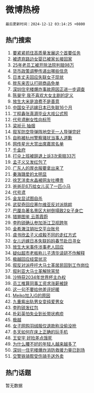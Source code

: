 # 微博热榜

`最后更新时间：2024-12-12 03:14:25 +0800`

## 热门搜索

1. [要紧紧抓住高质量发展这个首要任务](https://m.weibo.cn/search?containerid=100103type%3D1%26t%3D10%26q%3D%23%E8%A6%81%E7%B4%A7%E7%B4%A7%E6%8A%93%E4%BD%8F%E9%AB%98%E8%B4%A8%E9%87%8F%E5%8F%91%E5%B1%95%E8%BF%99%E4%B8%AA%E9%A6%96%E8%A6%81%E4%BB%BB%E5%8A%A1%23&stream_entry_id=51&isnewpage=1&extparam=seat%3D1%26q%3D%2523%25E8%25A6%2581%25E7%25B4%25A7%25E7%25B4%25A7%25E6%258A%2593%25E4%25BD%258F%25E9%25AB%2598%25E8%25B4%25A8%25E9%2587%258F%25E5%258F%2591%25E5%25B1%2595%25E8%25BF%2599%25E4%25B8%25AA%25E9%25A6%2596%25E8%25A6%2581%25E4%25BB%25BB%25E5%258A%25A1%2523%26stream_entry_id%3D51%26pos%3D0%26filter_type%3Drealtimehot%26cate%3D10103%26c_type%3D51%26dgr%3D0%26display_time%3D1733944464%26pre_seqid%3D17339444641240463379)
1. [被遗弃路边女婴已被家长接回家](https://m.weibo.cn/search?containerid=100103type%3D1%26t%3D10%26q%3D%23%E8%A2%AB%E9%81%97%E5%BC%83%E8%B7%AF%E8%BE%B9%E5%A5%B3%E5%A9%B4%E5%B7%B2%E8%A2%AB%E5%AE%B6%E9%95%BF%E6%8E%A5%E5%9B%9E%E5%AE%B6%23&stream_entry_id=31&isnewpage=1&extparam=seat%3D1%26q%3D%2523%25E8%25A2%25AB%25E9%2581%2597%25E5%25BC%2583%25E8%25B7%25AF%25E8%25BE%25B9%25E5%25A5%25B3%25E5%25A9%25B4%25E5%25B7%25B2%25E8%25A2%25AB%25E5%25AE%25B6%25E9%2595%25BF%25E6%258E%25A5%25E5%259B%259E%25E5%25AE%25B6%2523%26stream_entry_id%3D31%26dgr%3D0%26realpos%3D1%26flag%3D2%26c_type%3D31%26filter_type%3Drealtimehot%26lcate%3D5001%26cate%3D5001%26band_rank%3D1%26pos%3D0%26display_time%3D1733944464%26pre_seqid%3D17339444641240463379)
1. [25年老员工被开除法院判赔98万](https://m.weibo.cn/search?containerid=100103type%3D1%26t%3D10%26q%3D%2325%E5%B9%B4%E8%80%81%E5%91%98%E5%B7%A5%E8%A2%AB%E5%BC%80%E9%99%A4%E6%B3%95%E9%99%A2%E5%88%A4%E8%B5%9498%E4%B8%87%23&stream_entry_id=31&isnewpage=1&extparam=seat%3D1%26q%3D%252325%25E5%25B9%25B4%25E8%2580%2581%25E5%2591%2598%25E5%25B7%25A5%25E8%25A2%25AB%25E5%25BC%2580%25E9%2599%25A4%25E6%25B3%2595%25E9%2599%25A2%25E5%2588%25A4%25E8%25B5%259498%25E4%25B8%2587%2523%26stream_entry_id%3D31%26dgr%3D0%26realpos%3D2%26flag%3D2%26c_type%3D31%26filter_type%3Drealtimehot%26lcate%3D5001%26cate%3D5001%26band_rank%3D2%26pos%3D1%26display_time%3D1733944464%26pre_seqid%3D17339444641240463379)
1. [货币政策调整传递出哪些信息](https://m.weibo.cn/search?containerid=100103type%3D1%26t%3D10%26q%3D%23%E8%B4%A7%E5%B8%81%E6%94%BF%E7%AD%96%E8%B0%83%E6%95%B4%E4%BC%A0%E9%80%92%E5%87%BA%E5%93%AA%E4%BA%9B%E4%BF%A1%E6%81%AF%23&stream_entry_id=31&isnewpage=1&extparam=seat%3D1%26q%3D%2523%25E8%25B4%25A7%25E5%25B8%2581%25E6%2594%25BF%25E7%25AD%2596%25E8%25B0%2583%25E6%2595%25B4%25E4%25BC%25A0%25E9%2580%2592%25E5%2587%25BA%25E5%2593%25AA%25E4%25BA%259B%25E4%25BF%25A1%25E6%2581%25AF%2523%26stream_entry_id%3D31%26dgr%3D0%26realpos%3D3%26flag%3D0%26c_type%3D31%26filter_type%3Drealtimehot%26lcate%3D5001%26cate%3D5001%26band_rank%3D3%26pos%3D2%26display_time%3D1733944464%26pre_seqid%3D17339444641240463379)
1. [日本丈夫回应失联女子现状](https://m.weibo.cn/search?containerid=100103type%3D1%26t%3D10%26q%3D%23%E6%97%A5%E6%9C%AC%E4%B8%88%E5%A4%AB%E5%9B%9E%E5%BA%94%E5%A4%B1%E8%81%94%E5%A5%B3%E5%AD%90%E7%8E%B0%E7%8A%B6%23&stream_entry_id=31&isnewpage=1&extparam=seat%3D1%26q%3D%2523%25E6%2597%25A5%25E6%259C%25AC%25E4%25B8%2588%25E5%25A4%25AB%25E5%259B%259E%25E5%25BA%2594%25E5%25A4%25B1%25E8%2581%2594%25E5%25A5%25B3%25E5%25AD%2590%25E7%258E%25B0%25E7%258A%25B6%2523%26stream_entry_id%3D31%26dgr%3D0%26realpos%3D4%26flag%3D0%26c_type%3D31%26filter_type%3Drealtimehot%26lcate%3D5001%26cate%3D5001%26band_rank%3D4%26pos%3D3%26display_time%3D1733944464%26pre_seqid%3D17339444641240463379)
1. [胖东来否认打碎商品免单](https://m.weibo.cn/search?containerid=100103type%3D1%26t%3D10%26q%3D%23%E8%83%96%E4%B8%9C%E6%9D%A5%E5%90%A6%E8%AE%A4%E6%89%93%E7%A2%8E%E5%95%86%E5%93%81%E5%85%8D%E5%8D%95%23&stream_entry_id=31&isnewpage=1&extparam=seat%3D1%26q%3D%2523%25E8%2583%2596%25E4%25B8%259C%25E6%259D%25A5%25E5%2590%25A6%25E8%25AE%25A4%25E6%2589%2593%25E7%25A2%258E%25E5%2595%2586%25E5%2593%2581%25E5%2585%258D%25E5%258D%2595%2523%26stream_entry_id%3D31%26dgr%3D0%26realpos%3D5%26flag%3D0%26c_type%3D31%26filter_type%3Drealtimehot%26lcate%3D5001%26cate%3D5001%26band_rank%3D5%26pos%3D4%26display_time%3D1733944464%26pre_seqid%3D17339444641240463379)
1. [深圳住宅楼爆炸事故原因正进一步调查](https://m.weibo.cn/search?containerid=100103type%3D1%26t%3D10%26q%3D%23%E6%B7%B1%E5%9C%B3%E4%BD%8F%E5%AE%85%E6%A5%BC%E7%88%86%E7%82%B8%E4%BA%8B%E6%95%85%E5%8E%9F%E5%9B%A0%E6%AD%A3%E8%BF%9B%E4%B8%80%E6%AD%A5%E8%B0%83%E6%9F%A5%23&stream_entry_id=31&isnewpage=1&extparam=seat%3D1%26q%3D%2523%25E6%25B7%25B1%25E5%259C%25B3%25E4%25BD%258F%25E5%25AE%2585%25E6%25A5%25BC%25E7%2588%2586%25E7%2582%25B8%25E4%25BA%258B%25E6%2595%2585%25E5%258E%259F%25E5%259B%25A0%25E6%25AD%25A3%25E8%25BF%259B%25E4%25B8%2580%25E6%25AD%25A5%25E8%25B0%2583%25E6%259F%25A5%2523%26stream_entry_id%3D31%26dgr%3D0%26realpos%3D6%26flag%3D0%26c_type%3D31%26filter_type%3Drealtimehot%26lcate%3D5001%26cate%3D5001%26band_rank%3D6%26pos%3D5%26display_time%3D1733944464%26pre_seqid%3D17339444641240463379)
1. [陈昊宇 我不喜欢大女主剧的定义](https://m.weibo.cn/search?containerid=100103type%3D1%26t%3D10%26q%3D%E9%99%88%E6%98%8A%E5%AE%87+%E6%88%91%E4%B8%8D%E5%96%9C%E6%AC%A2%E5%A4%A7%E5%A5%B3%E4%B8%BB%E5%89%A7%E7%9A%84%E5%AE%9A%E4%B9%89&stream_entry_id=31&isnewpage=1&extparam=seat%3D1%26q%3D%25E9%2599%2588%25E6%2598%258A%25E5%25AE%2587%2520%25E6%2588%2591%25E4%25B8%258D%25E5%2596%259C%25E6%25AC%25A2%25E5%25A4%25A7%25E5%25A5%25B3%25E4%25B8%25BB%25E5%2589%25A7%25E7%259A%2584%25E5%25AE%259A%25E4%25B9%2589%26stream_entry_id%3D31%26dgr%3D0%26realpos%3D7%26flag%3D2%26c_type%3D31%26filter_type%3Drealtimehot%26lcate%3D5001%26cate%3D5001%26band_rank%3D7%26pos%3D6%26display_time%3D1733944464%26pre_seqid%3D17339444641240463379)
1. [放生大米是浪费不是善意](https://m.weibo.cn/search?containerid=100103type%3D1%26t%3D10%26q%3D%23%E6%94%BE%E7%94%9F%E5%A4%A7%E7%B1%B3%E6%98%AF%E6%B5%AA%E8%B4%B9%E4%B8%8D%E6%98%AF%E5%96%84%E6%84%8F%23&stream_entry_id=31&isnewpage=1&extparam=seat%3D1%26q%3D%2523%25E6%2594%25BE%25E7%2594%259F%25E5%25A4%25A7%25E7%25B1%25B3%25E6%2598%25AF%25E6%25B5%25AA%25E8%25B4%25B9%25E4%25B8%258D%25E6%2598%25AF%25E5%2596%2584%25E6%2584%258F%2523%26stream_entry_id%3D31%26dgr%3D0%26realpos%3D8%26flag%3D0%26c_type%3D31%26filter_type%3Drealtimehot%26lcate%3D5001%26cate%3D5001%26band_rank%3D8%26pos%3D7%26display_time%3D1733944464%26pre_seqid%3D17339444641240463379)
1. [中国女子远嫁日本已失联16个月](https://m.weibo.cn/search?containerid=100103type%3D1%26t%3D10%26q%3D%23%E4%B8%AD%E5%9B%BD%E5%A5%B3%E5%AD%90%E8%BF%9C%E5%AB%81%E6%97%A5%E6%9C%AC%E5%B7%B2%E5%A4%B1%E8%81%9416%E4%B8%AA%E6%9C%88%23&stream_entry_id=31&isnewpage=1&extparam=seat%3D1%26q%3D%2523%25E4%25B8%25AD%25E5%259B%25BD%25E5%25A5%25B3%25E5%25AD%2590%25E8%25BF%259C%25E5%25AB%2581%25E6%2597%25A5%25E6%259C%25AC%25E5%25B7%25B2%25E5%25A4%25B1%25E8%2581%259416%25E4%25B8%25AA%25E6%259C%2588%2523%26stream_entry_id%3D31%26dgr%3D0%26realpos%3D9%26flag%3D0%26c_type%3D31%26filter_type%3Drealtimehot%26lcate%3D5001%26cate%3D5001%26band_rank%3D9%26pos%3D8%26display_time%3D1733944464%26pre_seqid%3D17339444641240463379)
1. [丁程鑫张真源毕业大戏公式照](https://m.weibo.cn/search?containerid=100103type%3D1%26t%3D10%26q%3D%E4%B8%81%E7%A8%8B%E9%91%AB%E5%BC%A0%E7%9C%9F%E6%BA%90%E6%AF%95%E4%B8%9A%E5%A4%A7%E6%88%8F%E5%85%AC%E5%BC%8F%E7%85%A7&stream_entry_id=31&isnewpage=1&extparam=seat%3D1%26q%3D%25E4%25B8%2581%25E7%25A8%258B%25E9%2591%25AB%25E5%25BC%25A0%25E7%259C%259F%25E6%25BA%2590%25E6%25AF%2595%25E4%25B8%259A%25E5%25A4%25A7%25E6%2588%258F%25E5%2585%25AC%25E5%25BC%258F%25E7%2585%25A7%26stream_entry_id%3D31%26dgr%3D0%26realpos%3D10%26flag%3D0%26c_type%3D31%26filter_type%3Drealtimehot%26lcate%3D5001%26cate%3D5001%26band_rank%3D10%26pos%3D9%26display_time%3D1733944464%26pre_seqid%3D17339444641240463379)
1. [代号鸢删女性向标签](https://m.weibo.cn/search?containerid=100103type%3D1%26t%3D10%26q%3D%E4%BB%A3%E5%8F%B7%E9%B8%A2%E5%88%A0%E5%A5%B3%E6%80%A7%E5%90%91%E6%A0%87%E7%AD%BE&stream_entry_id=31&isnewpage=1&extparam=seat%3D1%26q%3D%25E4%25BB%25A3%25E5%258F%25B7%25E9%25B8%25A2%25E5%2588%25A0%25E5%25A5%25B3%25E6%2580%25A7%25E5%2590%2591%25E6%25A0%2587%25E7%25AD%25BE%26stream_entry_id%3D31%26dgr%3D0%26realpos%3D11%26flag%3D2%26c_type%3D31%26filter_type%3Drealtimehot%26lcate%3D5001%26cate%3D5001%26band_rank%3D11%26pos%3D10%26display_time%3D1733944464%26pre_seqid%3D17339444641240463379)
1. [梁祯元 抽烟](https://m.weibo.cn/search?containerid=100103type%3D1%26t%3D10%26q%3D%E6%A2%81%E7%A5%AF%E5%85%83+%E6%8A%BD%E7%83%9F&stream_entry_id=31&isnewpage=1&extparam=seat%3D1%26q%3D%25E6%25A2%2581%25E7%25A5%25AF%25E5%2585%2583%2520%25E6%258A%25BD%25E7%2583%259F%26stream_entry_id%3D31%26dgr%3D0%26realpos%3D12%26flag%3D2%26c_type%3D31%26filter_type%3Drealtimehot%26lcate%3D5001%26cate%3D5001%26band_rank%3D12%26pos%3D11%26display_time%3D1733944464%26pre_seqid%3D17339444641240463379)
1. [叙军防空导弹阵地空无一人导弹完好](https://m.weibo.cn/search?containerid=100103type%3D1%26t%3D10%26q%3D%23%E5%8F%99%E5%86%9B%E9%98%B2%E7%A9%BA%E5%AF%BC%E5%BC%B9%E9%98%B5%E5%9C%B0%E7%A9%BA%E6%97%A0%E4%B8%80%E4%BA%BA%E5%AF%BC%E5%BC%B9%E5%AE%8C%E5%A5%BD%23&stream_entry_id=31&isnewpage=1&extparam=seat%3D1%26q%3D%2523%25E5%258F%2599%25E5%2586%259B%25E9%2598%25B2%25E7%25A9%25BA%25E5%25AF%25BC%25E5%25BC%25B9%25E9%2598%25B5%25E5%259C%25B0%25E7%25A9%25BA%25E6%2597%25A0%25E4%25B8%2580%25E4%25BA%25BA%25E5%25AF%25BC%25E5%25BC%25B9%25E5%25AE%258C%25E5%25A5%25BD%2523%26stream_entry_id%3D31%26dgr%3D0%26realpos%3D13%26flag%3D0%26c_type%3D31%26filter_type%3Drealtimehot%26lcate%3D5001%26cate%3D5001%26band_rank%3D13%26pos%3D12%26display_time%3D1733944464%26pre_seqid%3D17339444641240463379)
1. [自称被杭州警察骚扰当事人道歉](https://m.weibo.cn/search?containerid=100103type%3D1%26t%3D10%26q%3D%23%E8%87%AA%E7%A7%B0%E8%A2%AB%E6%9D%AD%E5%B7%9E%E8%AD%A6%E5%AF%9F%E9%AA%9A%E6%89%B0%E5%BD%93%E4%BA%8B%E4%BA%BA%E9%81%93%E6%AD%89%23&stream_entry_id=31&isnewpage=1&extparam=seat%3D1%26q%3D%2523%25E8%2587%25AA%25E7%25A7%25B0%25E8%25A2%25AB%25E6%259D%25AD%25E5%25B7%259E%25E8%25AD%25A6%25E5%25AF%259F%25E9%25AA%259A%25E6%2589%25B0%25E5%25BD%2593%25E4%25BA%258B%25E4%25BA%25BA%25E9%2581%2593%25E6%25AD%2589%2523%26stream_entry_id%3D31%26dgr%3D0%26realpos%3D14%26flag%3D0%26c_type%3D31%26filter_type%3Drealtimehot%26lcate%3D5001%26cate%3D5001%26band_rank%3D14%26pos%3D13%26display_time%3D1733944464%26pre_seqid%3D17339444641240463379)
1. [网传星光大赏出席嘉宾名单](https://m.weibo.cn/search?containerid=100103type%3D1%26t%3D10%26q%3D%23%E7%BD%91%E4%BC%A0%E6%98%9F%E5%85%89%E5%A4%A7%E8%B5%8F%E5%87%BA%E5%B8%AD%E5%98%89%E5%AE%BE%E5%90%8D%E5%8D%95%23&stream_entry_id=31&isnewpage=1&extparam=seat%3D1%26q%3D%2523%25E7%25BD%2591%25E4%25BC%25A0%25E6%2598%259F%25E5%2585%2589%25E5%25A4%25A7%25E8%25B5%258F%25E5%2587%25BA%25E5%25B8%25AD%25E5%2598%2589%25E5%25AE%25BE%25E5%2590%258D%25E5%258D%2595%2523%26stream_entry_id%3D31%26dgr%3D0%26realpos%3D15%26flag%3D1%26c_type%3D31%26filter_type%3Drealtimehot%26lcate%3D5001%26cate%3D5001%26band_rank%3D15%26pos%3D14%26display_time%3D1733944464%26pre_seqid%3D17339444641240463379)
1. [千金府](https://m.weibo.cn/search?containerid=100103type%3D1%26t%3D10%26q%3D%E5%8D%83%E9%87%91%E5%BA%9C&stream_entry_id=31&isnewpage=1&extparam=seat%3D1%26q%3D%25E5%258D%2583%25E9%2587%2591%25E5%25BA%259C%26stream_entry_id%3D31%26dgr%3D0%26realpos%3D16%26flag%3D0%26c_type%3D31%26filter_type%3Drealtimehot%26lcate%3D5001%26cate%3D5001%26band_rank%3D16%26pos%3D15%26display_time%3D1733944464%26pre_seqid%3D17339444641240463379)
1. [打伞上班被辞退上诉3次索赔33万](https://m.weibo.cn/search?containerid=100103type%3D1%26t%3D10%26q%3D%23%E6%89%93%E4%BC%9E%E4%B8%8A%E7%8F%AD%E8%A2%AB%E8%BE%9E%E9%80%80%E4%B8%8A%E8%AF%893%E6%AC%A1%E7%B4%A2%E8%B5%9433%E4%B8%87%23&stream_entry_id=31&isnewpage=1&extparam=seat%3D1%26q%3D%2523%25E6%2589%2593%25E4%25BC%259E%25E4%25B8%258A%25E7%258F%25AD%25E8%25A2%25AB%25E8%25BE%259E%25E9%2580%2580%25E4%25B8%258A%25E8%25AF%25893%25E6%25AC%25A1%25E7%25B4%25A2%25E8%25B5%259433%25E4%25B8%2587%2523%26stream_entry_id%3D31%26dgr%3D0%26realpos%3D17%26flag%3D0%26c_type%3D31%26filter_type%3Drealtimehot%26lcate%3D5001%26cate%3D5001%26band_rank%3D17%26pos%3D16%26display_time%3D1733944464%26pre_seqid%3D17339444641240463379)
1. [孟子义又发红包了](https://m.weibo.cn/search?containerid=100103type%3D1%26t%3D10%26q%3D%23%E5%AD%9F%E5%AD%90%E4%B9%89%E5%8F%88%E5%8F%91%E7%BA%A2%E5%8C%85%E4%BA%86%23&stream_entry_id=31&isnewpage=1&extparam=seat%3D1%26q%3D%2523%25E5%25AD%259F%25E5%25AD%2590%25E4%25B9%2589%25E5%258F%2588%25E5%258F%2591%25E7%25BA%25A2%25E5%258C%2585%25E4%25BA%2586%2523%26stream_entry_id%3D31%26dgr%3D0%26realpos%3D18%26flag%3D0%26c_type%3D31%26filter_type%3Drealtimehot%26lcate%3D5001%26cate%3D5001%26band_rank%3D18%26pos%3D17%26display_time%3D1733944464%26pre_seqid%3D17339444641240463379)
1. [广东人的厚衣服要拿出来了](https://m.weibo.cn/search?containerid=100103type%3D1%26t%3D10%26q%3D%23%E5%B9%BF%E4%B8%9C%E4%BA%BA%E7%9A%84%E5%8E%9A%E8%A1%A3%E6%9C%8D%E8%A6%81%E6%8B%BF%E5%87%BA%E6%9D%A5%E4%BA%86%23&stream_entry_id=31&isnewpage=1&extparam=seat%3D1%26q%3D%2523%25E5%25B9%25BF%25E4%25B8%259C%25E4%25BA%25BA%25E7%259A%2584%25E5%258E%259A%25E8%25A1%25A3%25E6%259C%258D%25E8%25A6%2581%25E6%258B%25BF%25E5%2587%25BA%25E6%259D%25A5%25E4%25BA%2586%2523%26stream_entry_id%3D31%26dgr%3D0%26realpos%3D19%26flag%3D0%26c_type%3D31%26filter_type%3Drealtimehot%26lcate%3D5001%26cate%3D5001%26band_rank%3D19%26pos%3D18%26display_time%3D1733944464%26pre_seqid%3D17339444641240463379)
1. [秦海璐爱的太明显](https://m.weibo.cn/search?containerid=100103type%3D1%26t%3D10%26q%3D%E7%A7%A6%E6%B5%B7%E7%92%90%E7%88%B1%E7%9A%84%E5%A4%AA%E6%98%8E%E6%98%BE&stream_entry_id=31&isnewpage=1&extparam=seat%3D1%26q%3D%25E7%25A7%25A6%25E6%25B5%25B7%25E7%2592%2590%25E7%2588%25B1%25E7%259A%2584%25E5%25A4%25AA%25E6%2598%258E%25E6%2598%25BE%26stream_entry_id%3D31%26dgr%3D0%26realpos%3D20%26flag%3D0%26c_type%3D31%26filter_type%3Drealtimehot%26lcate%3D5001%26cate%3D5001%26band_rank%3D20%26pos%3D19%26display_time%3D1733944464%26pre_seqid%3D17339444641240463379)
1. [徐艺洋卖水晶被网友吐槽贵](https://m.weibo.cn/search?containerid=100103type%3D1%26t%3D10%26q%3D%23%E5%BE%90%E8%89%BA%E6%B4%8B%E5%8D%96%E6%B0%B4%E6%99%B6%E8%A2%AB%E7%BD%91%E5%8F%8B%E5%90%90%E6%A7%BD%E8%B4%B5%23&stream_entry_id=31&isnewpage=1&extparam=seat%3D1%26q%3D%2523%25E5%25BE%2590%25E8%2589%25BA%25E6%25B4%258B%25E5%258D%2596%25E6%25B0%25B4%25E6%2599%25B6%25E8%25A2%25AB%25E7%25BD%2591%25E5%258F%258B%25E5%2590%2590%25E6%25A7%25BD%25E8%25B4%25B5%2523%26stream_entry_id%3D31%26dgr%3D0%26realpos%3D21%26flag%3D2%26c_type%3D31%26filter_type%3Drealtimehot%26lcate%3D5001%26cate%3D5001%26band_rank%3D21%26pos%3D20%26display_time%3D1733944464%26pre_seqid%3D17339444641240463379)
1. [爸爸花6万给女儿买了一匹小马](https://m.weibo.cn/search?containerid=100103type%3D1%26t%3D10%26q%3D%23%E7%88%B8%E7%88%B8%E8%8A%B16%E4%B8%87%E7%BB%99%E5%A5%B3%E5%84%BF%E4%B9%B0%E4%BA%86%E4%B8%80%E5%8C%B9%E5%B0%8F%E9%A9%AC%23&stream_entry_id=31&isnewpage=1&extparam=seat%3D1%26q%3D%2523%25E7%2588%25B8%25E7%2588%25B8%25E8%258A%25B16%25E4%25B8%2587%25E7%25BB%2599%25E5%25A5%25B3%25E5%2584%25BF%25E4%25B9%25B0%25E4%25BA%2586%25E4%25B8%2580%25E5%258C%25B9%25E5%25B0%258F%25E9%25A9%25AC%2523%26stream_entry_id%3D31%26dgr%3D0%26realpos%3D22%26flag%3D0%26c_type%3D31%26filter_type%3Drealtimehot%26lcate%3D5001%26cate%3D5001%26band_rank%3D22%26pos%3D21%26display_time%3D1733944464%26pre_seqid%3D17339444641240463379)
1. [代号鸢](https://m.weibo.cn/search?containerid=100103type%3D1%26t%3D10%26q%3D%E4%BB%A3%E5%8F%B7%E9%B8%A2&stream_entry_id=31&isnewpage=1&extparam=seat%3D1%26q%3D%25E4%25BB%25A3%25E5%258F%25B7%25E9%25B8%25A2%26stream_entry_id%3D31%26dgr%3D0%26realpos%3D23%26flag%3D0%26c_type%3D31%26filter_type%3Drealtimehot%26lcate%3D5001%26cate%3D5001%26band_rank%3D23%26pos%3D22%26display_time%3D1733944464%26pre_seqid%3D17339444641240463379)
1. [金龙显试图自杀](https://m.weibo.cn/search?containerid=100103type%3D1%26t%3D10%26q%3D%23%E9%87%91%E9%BE%99%E6%98%BE%E8%AF%95%E5%9B%BE%E8%87%AA%E6%9D%80%23&stream_entry_id=31&isnewpage=1&extparam=seat%3D1%26q%3D%2523%25E9%2587%2591%25E9%25BE%2599%25E6%2598%25BE%25E8%25AF%2595%25E5%259B%25BE%25E8%2587%25AA%25E6%259D%2580%2523%26stream_entry_id%3D31%26dgr%3D0%26realpos%3D24%26flag%3D1%26c_type%3D31%26filter_type%3Drealtimehot%26lcate%3D5001%26cate%3D5001%26band_rank%3D24%26pos%3D23%26display_time%3D1733944464%26pre_seqid%3D17339444641240463379)
1. [武契奇回应塞尔维亚反对派挑衅](https://m.weibo.cn/search?containerid=100103type%3D1%26t%3D10%26q%3D%23%E6%AD%A6%E5%A5%91%E5%A5%87%E5%9B%9E%E5%BA%94%E5%A1%9E%E5%B0%94%E7%BB%B4%E4%BA%9A%E5%8F%8D%E5%AF%B9%E6%B4%BE%E6%8C%91%E8%A1%85%23&stream_entry_id=31&isnewpage=1&extparam=seat%3D1%26q%3D%2523%25E6%25AD%25A6%25E5%25A5%2591%25E5%25A5%2587%25E5%259B%259E%25E5%25BA%2594%25E5%25A1%259E%25E5%25B0%2594%25E7%25BB%25B4%25E4%25BA%259A%25E5%258F%258D%25E5%25AF%25B9%25E6%25B4%25BE%25E6%258C%2591%25E8%25A1%2585%2523%26stream_entry_id%3D31%26dgr%3D0%26realpos%3D25%26flag%3D1%26c_type%3D31%26filter_type%3Drealtimehot%26lcate%3D5001%26cate%3D5001%26band_rank%3D25%26pos%3D24%26display_time%3D1733944464%26pre_seqid%3D17339444641240463379)
1. [巴厘岛著名景区大树倒塌致2女子身亡](https://m.weibo.cn/search?containerid=100103type%3D1%26t%3D10%26q%3D%23%E5%B7%B4%E5%8E%98%E5%B2%9B%E8%91%97%E5%90%8D%E6%99%AF%E5%8C%BA%E5%A4%A7%E6%A0%91%E5%80%92%E5%A1%8C%E8%87%B42%E5%A5%B3%E5%AD%90%E8%BA%AB%E4%BA%A1%23&stream_entry_id=31&isnewpage=1&extparam=seat%3D1%26q%3D%2523%25E5%25B7%25B4%25E5%258E%2598%25E5%25B2%259B%25E8%2591%2597%25E5%2590%258D%25E6%2599%25AF%25E5%258C%25BA%25E5%25A4%25A7%25E6%25A0%2591%25E5%2580%2592%25E5%25A1%258C%25E8%2587%25B42%25E5%25A5%25B3%25E5%25AD%2590%25E8%25BA%25AB%25E4%25BA%25A1%2523%26stream_entry_id%3D31%26dgr%3D0%26realpos%3D26%26flag%3D0%26c_type%3D31%26filter_type%3Drealtimehot%26lcate%3D5001%26cate%3D5001%26band_rank%3D26%26pos%3D25%26display_time%3D1733944464%26pre_seqid%3D17339444641240463379)
1. [猎罪图鉴 云蒸霞蔚](https://m.weibo.cn/search?containerid=100103type%3D1%26t%3D10%26q%3D%E7%8C%8E%E7%BD%AA%E5%9B%BE%E9%89%B4+%E4%BA%91%E8%92%B8%E9%9C%9E%E8%94%9A&stream_entry_id=31&isnewpage=1&extparam=seat%3D1%26q%3D%25E7%258C%258E%25E7%25BD%25AA%25E5%259B%25BE%25E9%2589%25B4%2520%25E4%25BA%2591%25E8%2592%25B8%25E9%259C%259E%25E8%2594%259A%26stream_entry_id%3D31%26dgr%3D0%26realpos%3D27%26flag%3D0%26c_type%3D31%26filter_type%3Drealtimehot%26lcate%3D5001%26cate%3D5001%26band_rank%3D27%26pos%3D26%26display_time%3D1733944464%26pre_seqid%3D17339444641240463379)
1. [李昀锐确认参加浙江卫视跨年](https://m.weibo.cn/search?containerid=100103type%3D1%26t%3D10%26q%3D%23%E6%9D%8E%E6%98%80%E9%94%90%E7%A1%AE%E8%AE%A4%E5%8F%82%E5%8A%A0%E6%B5%99%E6%B1%9F%E5%8D%AB%E8%A7%86%E8%B7%A8%E5%B9%B4%23&stream_entry_id=31&isnewpage=1&extparam=seat%3D1%26q%3D%2523%25E6%259D%258E%25E6%2598%2580%25E9%2594%2590%25E7%25A1%25AE%25E8%25AE%25A4%25E5%258F%2582%25E5%258A%25A0%25E6%25B5%2599%25E6%25B1%259F%25E5%258D%25AB%25E8%25A7%2586%25E8%25B7%25A8%25E5%25B9%25B4%2523%26stream_entry_id%3D31%26dgr%3D0%26realpos%3D28%26flag%3D0%26c_type%3D31%26filter_type%3Drealtimehot%26lcate%3D5001%26cate%3D5001%26band_rank%3D28%26pos%3D27%26display_time%3D1733944464%26pre_seqid%3D17339444641240463379)
1. [金希澈注销社交平台账号](https://m.weibo.cn/search?containerid=100103type%3D1%26t%3D10%26q%3D%23%E9%87%91%E5%B8%8C%E6%BE%88%E6%B3%A8%E9%94%80%E7%A4%BE%E4%BA%A4%E5%B9%B3%E5%8F%B0%E8%B4%A6%E5%8F%B7%23&stream_entry_id=31&isnewpage=1&extparam=seat%3D1%26q%3D%2523%25E9%2587%2591%25E5%25B8%258C%25E6%25BE%2588%25E6%25B3%25A8%25E9%2594%2580%25E7%25A4%25BE%25E4%25BA%25A4%25E5%25B9%25B3%25E5%258F%25B0%25E8%25B4%25A6%25E5%258F%25B7%2523%26stream_entry_id%3D31%26dgr%3D0%26realpos%3D29%26flag%3D0%26c_type%3D31%26filter_type%3Drealtimehot%26lcate%3D5001%26cate%3D5001%26band_rank%3D29%26pos%3D28%26display_time%3D1733944464%26pre_seqid%3D17339444641240463379)
1. [虞书欣孟子义成毅不同的走红方式](https://m.weibo.cn/search?containerid=100103type%3D1%26t%3D10%26q%3D%23%E8%99%9E%E4%B9%A6%E6%AC%A3%E5%AD%9F%E5%AD%90%E4%B9%89%E6%88%90%E6%AF%85%E4%B8%8D%E5%90%8C%E7%9A%84%E8%B5%B0%E7%BA%A2%E6%96%B9%E5%BC%8F%23&stream_entry_id=31&isnewpage=1&extparam=seat%3D1%26q%3D%2523%25E8%2599%259E%25E4%25B9%25A6%25E6%25AC%25A3%25E5%25AD%259F%25E5%25AD%2590%25E4%25B9%2589%25E6%2588%2590%25E6%25AF%2585%25E4%25B8%258D%25E5%2590%258C%25E7%259A%2584%25E8%25B5%25B0%25E7%25BA%25A2%25E6%2596%25B9%25E5%25BC%258F%2523%26stream_entry_id%3D31%26dgr%3D0%26realpos%3D30%26flag%3D0%26c_type%3D31%26filter_type%3Drealtimehot%26lcate%3D5001%26cate%3D5001%26band_rank%3D30%26pos%3D29%26display_time%3D1733944464%26pre_seqid%3D17339444641240463379)
1. [女儿远嫁日本失联妈妈春节赴日寻女](https://m.weibo.cn/search?containerid=100103type%3D1%26t%3D10%26q%3D%23%E5%A5%B3%E5%84%BF%E8%BF%9C%E5%AB%81%E6%97%A5%E6%9C%AC%E5%A4%B1%E8%81%94%E5%A6%88%E5%A6%88%E6%98%A5%E8%8A%82%E8%B5%B4%E6%97%A5%E5%AF%BB%E5%A5%B3%23&stream_entry_id=31&isnewpage=1&extparam=seat%3D1%26q%3D%2523%25E5%25A5%25B3%25E5%2584%25BF%25E8%25BF%259C%25E5%25AB%2581%25E6%2597%25A5%25E6%259C%25AC%25E5%25A4%25B1%25E8%2581%2594%25E5%25A6%2588%25E5%25A6%2588%25E6%2598%25A5%25E8%258A%2582%25E8%25B5%25B4%25E6%2597%25A5%25E5%25AF%25BB%25E5%25A5%25B3%2523%26stream_entry_id%3D31%26dgr%3D0%26realpos%3D31%26flag%3D0%26c_type%3D31%26filter_type%3Drealtimehot%26lcate%3D5001%26cate%3D5001%26band_rank%3D31%26pos%3D30%26display_time%3D1733944464%26pre_seqid%3D17339444641240463379)
1. [放生大米事件涉事老人回应](https://m.weibo.cn/search?containerid=100103type%3D1%26t%3D10%26q%3D%23%E6%94%BE%E7%94%9F%E5%A4%A7%E7%B1%B3%E4%BA%8B%E4%BB%B6%E6%B6%89%E4%BA%8B%E8%80%81%E4%BA%BA%E5%9B%9E%E5%BA%94%23&stream_entry_id=31&isnewpage=1&extparam=seat%3D1%26q%3D%2523%25E6%2594%25BE%25E7%2594%259F%25E5%25A4%25A7%25E7%25B1%25B3%25E4%25BA%258B%25E4%25BB%25B6%25E6%25B6%2589%25E4%25BA%258B%25E8%2580%2581%25E4%25BA%25BA%25E5%259B%259E%25E5%25BA%2594%2523%26stream_entry_id%3D31%26dgr%3D0%26realpos%3D32%26flag%3D0%26c_type%3D31%26filter_type%3Drealtimehot%26lcate%3D5001%26cate%3D5001%26band_rank%3D32%26pos%3D31%26display_time%3D1733944464%26pre_seqid%3D17339444641240463379)
1. [疑似超市老板称儿子清华读研不作解释](https://m.weibo.cn/search?containerid=100103type%3D1%26t%3D10%26q%3D%23%E7%96%91%E4%BC%BC%E8%B6%85%E5%B8%82%E8%80%81%E6%9D%BF%E7%A7%B0%E5%84%BF%E5%AD%90%E6%B8%85%E5%8D%8E%E8%AF%BB%E7%A0%94%E4%B8%8D%E4%BD%9C%E8%A7%A3%E9%87%8A%23&stream_entry_id=31&isnewpage=1&extparam=seat%3D1%26q%3D%2523%25E7%2596%2591%25E4%25BC%25BC%25E8%25B6%2585%25E5%25B8%2582%25E8%2580%2581%25E6%259D%25BF%25E7%25A7%25B0%25E5%2584%25BF%25E5%25AD%2590%25E6%25B8%2585%25E5%258D%258E%25E8%25AF%25BB%25E7%25A0%2594%25E4%25B8%258D%25E4%25BD%259C%25E8%25A7%25A3%25E9%2587%258A%2523%26stream_entry_id%3D31%26dgr%3D0%26realpos%3D33%26flag%3D0%26c_type%3D31%26filter_type%3Drealtimehot%26lcate%3D5001%26cate%3D5001%26band_rank%3D33%26pos%3D32%26display_time%3D1733944464%26pre_seqid%3D17339444641240463379)
1. [极越回应经营状况](https://m.weibo.cn/search?containerid=100103type%3D1%26t%3D10%26q%3D%23%E6%9E%81%E8%B6%8A%E5%9B%9E%E5%BA%94%E7%BB%8F%E8%90%A5%E7%8A%B6%E5%86%B5%23&stream_entry_id=31&isnewpage=1&extparam=seat%3D1%26q%3D%2523%25E6%259E%2581%25E8%25B6%258A%25E5%259B%259E%25E5%25BA%2594%25E7%25BB%258F%25E8%2590%25A5%25E7%258A%25B6%25E5%2586%25B5%2523%26stream_entry_id%3D31%26dgr%3D0%26realpos%3D34%26flag%3D0%26c_type%3D31%26filter_type%3Drealtimehot%26lcate%3D5001%26cate%3D5001%26band_rank%3D34%26pos%3D33%26display_time%3D1733944464%26pre_seqid%3D17339444641240463379)
1. [叙反对派呼吁大马士革居民回到工作岗位](https://m.weibo.cn/search?containerid=100103type%3D1%26t%3D10%26q%3D%23%E5%8F%99%E5%8F%8D%E5%AF%B9%E6%B4%BE%E5%91%BC%E5%90%81%E5%A4%A7%E9%A9%AC%E5%A3%AB%E9%9D%A9%E5%B1%85%E6%B0%91%E5%9B%9E%E5%88%B0%E5%B7%A5%E4%BD%9C%E5%B2%97%E4%BD%8D%23&stream_entry_id=31&isnewpage=1&extparam=seat%3D1%26q%3D%2523%25E5%258F%2599%25E5%258F%258D%25E5%25AF%25B9%25E6%25B4%25BE%25E5%2591%25BC%25E5%2590%2581%25E5%25A4%25A7%25E9%25A9%25AC%25E5%25A3%25AB%25E9%259D%25A9%25E5%25B1%2585%25E6%25B0%2591%25E5%259B%259E%25E5%2588%25B0%25E5%25B7%25A5%25E4%25BD%259C%25E5%25B2%2597%25E4%25BD%258D%2523%26stream_entry_id%3D31%26dgr%3D0%26realpos%3D35%26flag%3D0%26c_type%3D31%26filter_type%3Drealtimehot%26lcate%3D5001%26cate%3D5001%26band_rank%3D35%26pos%3D34%26display_time%3D1733944464%26pre_seqid%3D17339444641240463379)
1. [叙利亚大马士革解除宵禁](https://m.weibo.cn/search?containerid=100103type%3D1%26t%3D10%26q%3D%23%E5%8F%99%E5%88%A9%E4%BA%9A%E5%A4%A7%E9%A9%AC%E5%A3%AB%E9%9D%A9%E8%A7%A3%E9%99%A4%E5%AE%B5%E7%A6%81%23&stream_entry_id=31&isnewpage=1&extparam=seat%3D1%26q%3D%2523%25E5%258F%2599%25E5%2588%25A9%25E4%25BA%259A%25E5%25A4%25A7%25E9%25A9%25AC%25E5%25A3%25AB%25E9%259D%25A9%25E8%25A7%25A3%25E9%2599%25A4%25E5%25AE%25B5%25E7%25A6%2581%2523%26stream_entry_id%3D31%26dgr%3D0%26realpos%3D36%26flag%3D0%26c_type%3D31%26filter_type%3Drealtimehot%26lcate%3D5001%26cate%3D5001%26band_rank%3D36%26pos%3D35%26display_time%3D1733944464%26pre_seqid%3D17339444641240463379)
1. [沙特获2034年世界杯主办权](https://m.weibo.cn/search?containerid=100103type%3D1%26t%3D10%26q%3D%23%E6%B2%99%E7%89%B9%E8%8E%B72034%E5%B9%B4%E4%B8%96%E7%95%8C%E6%9D%AF%E4%B8%BB%E5%8A%9E%E6%9D%83%23&stream_entry_id=31&isnewpage=1&extparam=seat%3D1%26q%3D%2523%25E6%25B2%2599%25E7%2589%25B9%25E8%258E%25B72034%25E5%25B9%25B4%25E4%25B8%2596%25E7%2595%258C%25E6%259D%25AF%25E4%25B8%25BB%25E5%258A%259E%25E6%259D%2583%2523%26stream_entry_id%3D31%26dgr%3D0%26realpos%3D37%26flag%3D0%26c_type%3D31%26filter_type%3Drealtimehot%26lcate%3D5001%26cate%3D5001%26band_rank%3D37%26pos%3D36%26display_time%3D1733944464%26pre_seqid%3D17339444641240463379)
1. [员工推算同事工资求涨薪被辞](https://m.weibo.cn/search?containerid=100103type%3D1%26t%3D10%26q%3D%23%E5%91%98%E5%B7%A5%E6%8E%A8%E7%AE%97%E5%90%8C%E4%BA%8B%E5%B7%A5%E8%B5%84%E6%B1%82%E6%B6%A8%E8%96%AA%E8%A2%AB%E8%BE%9E%23&stream_entry_id=31&isnewpage=1&extparam=seat%3D1%26q%3D%2523%25E5%2591%2598%25E5%25B7%25A5%25E6%258E%25A8%25E7%25AE%2597%25E5%2590%258C%25E4%25BA%258B%25E5%25B7%25A5%25E8%25B5%2584%25E6%25B1%2582%25E6%25B6%25A8%25E8%2596%25AA%25E8%25A2%25AB%25E8%25BE%259E%2523%26stream_entry_id%3D31%26dgr%3D0%26realpos%3D38%26flag%3D0%26c_type%3D31%26filter_type%3Drealtimehot%26lcate%3D5001%26cate%3D5001%26band_rank%3D38%26pos%3D37%26display_time%3D1733944464%26pre_seqid%3D17339444641240463379)
1. [这一句不要给他差评好暖](https://m.weibo.cn/search?containerid=100103type%3D1%26t%3D10%26q%3D%23%E8%BF%99%E4%B8%80%E5%8F%A5%E4%B8%8D%E8%A6%81%E7%BB%99%E4%BB%96%E5%B7%AE%E8%AF%84%E5%A5%BD%E6%9A%96%23&stream_entry_id=31&isnewpage=1&extparam=seat%3D1%26q%3D%2523%25E8%25BF%2599%25E4%25B8%2580%25E5%258F%25A5%25E4%25B8%258D%25E8%25A6%2581%25E7%25BB%2599%25E4%25BB%2596%25E5%25B7%25AE%25E8%25AF%2584%25E5%25A5%25BD%25E6%259A%2596%2523%26stream_entry_id%3D31%26dgr%3D0%26realpos%3D39%26flag%3D0%26c_type%3D31%26filter_type%3Drealtimehot%26lcate%3D5001%26cate%3D5001%26band_rank%3D39%26pos%3D38%26display_time%3D1733944464%26pre_seqid%3D17339444641240463379)
1. [Meiko加入iG的原因](https://m.weibo.cn/search?containerid=100103type%3D1%26t%3D10%26q%3D%23Meiko%E5%8A%A0%E5%85%A5iG%E7%9A%84%E5%8E%9F%E5%9B%A0%23&stream_entry_id=31&isnewpage=1&extparam=seat%3D1%26q%3D%2523Meiko%25E5%258A%25A0%25E5%2585%25A5iG%25E7%259A%2584%25E5%258E%259F%25E5%259B%25A0%2523%26stream_entry_id%3D31%26dgr%3D0%26realpos%3D40%26flag%3D0%26c_type%3D31%26filter_type%3Drealtimehot%26lcate%3D5001%26cate%3D5001%26band_rank%3D40%26pos%3D39%26display_time%3D1733944464%26pre_seqid%3D17339444641240463379)
1. [九重紫出轨男女变纯爱男女](https://m.weibo.cn/search?containerid=100103type%3D1%26t%3D10%26q%3D%E4%B9%9D%E9%87%8D%E7%B4%AB%E5%87%BA%E8%BD%A8%E7%94%B7%E5%A5%B3%E5%8F%98%E7%BA%AF%E7%88%B1%E7%94%B7%E5%A5%B3&stream_entry_id=31&isnewpage=1&extparam=seat%3D1%26q%3D%25E4%25B9%259D%25E9%2587%258D%25E7%25B4%25AB%25E5%2587%25BA%25E8%25BD%25A8%25E7%2594%25B7%25E5%25A5%25B3%25E5%258F%2598%25E7%25BA%25AF%25E7%2588%25B1%25E7%2594%25B7%25E5%25A5%25B3%26stream_entry_id%3D31%26dgr%3D0%26realpos%3D41%26flag%3D0%26c_type%3D31%26filter_type%3Drealtimehot%26lcate%3D5001%26cate%3D5001%26band_rank%3D41%26pos%3D40%26display_time%3D1733944464%26pre_seqid%3D17339444641240463379)
1. [李昀锐发红包](https://m.weibo.cn/search?containerid=100103type%3D1%26t%3D10%26q%3D%23%E6%9D%8E%E6%98%80%E9%94%90%E5%8F%91%E7%BA%A2%E5%8C%85%23&stream_entry_id=31&isnewpage=1&extparam=seat%3D1%26q%3D%2523%25E6%259D%258E%25E6%2598%2580%25E9%2594%2590%25E5%258F%2591%25E7%25BA%25A2%25E5%258C%2585%2523%26stream_entry_id%3D31%26dgr%3D0%26realpos%3D42%26flag%3D0%26c_type%3D31%26filter_type%3Drealtimehot%26lcate%3D5001%26cate%3D5001%26band_rank%3D42%26pos%3D41%26display_time%3D1733944464%26pre_seqid%3D17339444641240463379)
1. [朴彩英怕失业到长带状疱疹](https://m.weibo.cn/search?containerid=100103type%3D1%26t%3D10%26q%3D%23%E6%9C%B4%E5%BD%A9%E8%8B%B1%E6%80%95%E5%A4%B1%E4%B8%9A%E5%88%B0%E9%95%BF%E5%B8%A6%E7%8A%B6%E7%96%B1%E7%96%B9%23&stream_entry_id=31&isnewpage=1&extparam=seat%3D1%26q%3D%2523%25E6%259C%25B4%25E5%25BD%25A9%25E8%258B%25B1%25E6%2580%2595%25E5%25A4%25B1%25E4%25B8%259A%25E5%2588%25B0%25E9%2595%25BF%25E5%25B8%25A6%25E7%258A%25B6%25E7%2596%25B1%25E7%2596%25B9%2523%26stream_entry_id%3D31%26dgr%3D0%26realpos%3D43%26flag%3D0%26c_type%3D31%26filter_type%3Drealtimehot%26lcate%3D5001%26cate%3D5001%26band_rank%3D43%26pos%3D42%26display_time%3D1733944464%26pre_seqid%3D17339444641240463379)
1. [极越](https://m.weibo.cn/search?containerid=100103type%3D1%26t%3D10%26q%3D%E6%9E%81%E8%B6%8A&stream_entry_id=31&isnewpage=1&extparam=seat%3D1%26q%3D%25E6%259E%2581%25E8%25B6%258A%26stream_entry_id%3D31%26dgr%3D0%26realpos%3D44%26flag%3D0%26c_type%3D31%26filter_type%3Drealtimehot%26lcate%3D5001%26cate%3D5001%26band_rank%3D44%26pos%3D43%26display_time%3D1733944464%26pre_seqid%3D17339444641240463379)
1. [女子网购羽绒服仅退款称没偷没抢](https://m.weibo.cn/search?containerid=100103type%3D1%26t%3D10%26q%3D%23%E5%A5%B3%E5%AD%90%E7%BD%91%E8%B4%AD%E7%BE%BD%E7%BB%92%E6%9C%8D%E4%BB%85%E9%80%80%E6%AC%BE%E7%A7%B0%E6%B2%A1%E5%81%B7%E6%B2%A1%E6%8A%A2%23&stream_entry_id=31&isnewpage=1&extparam=seat%3D1%26q%3D%2523%25E5%25A5%25B3%25E5%25AD%2590%25E7%25BD%2591%25E8%25B4%25AD%25E7%25BE%25BD%25E7%25BB%2592%25E6%259C%258D%25E4%25BB%2585%25E9%2580%2580%25E6%25AC%25BE%25E7%25A7%25B0%25E6%25B2%25A1%25E5%2581%25B7%25E6%25B2%25A1%25E6%258A%25A2%2523%26stream_entry_id%3D31%26dgr%3D0%26realpos%3D45%26flag%3D0%26c_type%3D31%26filter_type%3Drealtimehot%26lcate%3D5001%26cate%3D5001%26band_rank%3D45%26pos%3D44%26display_time%3D1733944464%26pre_seqid%3D17339444641240463379)
1. [冬天如何在床上正确的玩手机](https://m.weibo.cn/search?containerid=100103type%3D1%26t%3D10%26q%3D%E5%86%AC%E5%A4%A9%E5%A6%82%E4%BD%95%E5%9C%A8%E5%BA%8A%E4%B8%8A%E6%AD%A3%E7%A1%AE%E7%9A%84%E7%8E%A9%E6%89%8B%E6%9C%BA&stream_entry_id=31&isnewpage=1&extparam=seat%3D1%26q%3D%25E5%2586%25AC%25E5%25A4%25A9%25E5%25A6%2582%25E4%25BD%2595%25E5%259C%25A8%25E5%25BA%258A%25E4%25B8%258A%25E6%25AD%25A3%25E7%25A1%25AE%25E7%259A%2584%25E7%258E%25A9%25E6%2589%258B%25E6%259C%25BA%26stream_entry_id%3D31%26dgr%3D0%26realpos%3D46%26flag%3D0%26c_type%3D31%26filter_type%3Drealtimehot%26lcate%3D5001%26cate%3D5001%26band_rank%3D46%26pos%3D45%26display_time%3D1733944464%26pre_seqid%3D17339444641240463379)
1. [王安宇 好险差点饿死](https://m.weibo.cn/search?containerid=100103type%3D1%26t%3D10%26q%3D%E7%8E%8B%E5%AE%89%E5%AE%87+%E5%A5%BD%E9%99%A9%E5%B7%AE%E7%82%B9%E9%A5%BF%E6%AD%BB&stream_entry_id=31&isnewpage=1&extparam=seat%3D1%26q%3D%25E7%258E%258B%25E5%25AE%2589%25E5%25AE%2587%2520%25E5%25A5%25BD%25E9%2599%25A9%25E5%25B7%25AE%25E7%2582%25B9%25E9%25A5%25BF%25E6%25AD%25BB%26stream_entry_id%3D31%26dgr%3D0%26realpos%3D47%26flag%3D0%26c_type%3D31%26filter_type%3Drealtimehot%26lcate%3D5001%26cate%3D5001%26band_rank%3D47%26pos%3D46%26display_time%3D1733944464%26pre_seqid%3D17339444641240463379)
1. [为什么腰不好的年轻人越来越多了](https://m.weibo.cn/search?containerid=100103type%3D1%26t%3D10%26q%3D%23%E4%B8%BA%E4%BB%80%E4%B9%88%E8%85%B0%E4%B8%8D%E5%A5%BD%E7%9A%84%E5%B9%B4%E8%BD%BB%E4%BA%BA%E8%B6%8A%E6%9D%A5%E8%B6%8A%E5%A4%9A%E4%BA%86%23&stream_entry_id=31&isnewpage=1&extparam=seat%3D1%26q%3D%2523%25E4%25B8%25BA%25E4%25BB%2580%25E4%25B9%2588%25E8%2585%25B0%25E4%25B8%258D%25E5%25A5%25BD%25E7%259A%2584%25E5%25B9%25B4%25E8%25BD%25BB%25E4%25BA%25BA%25E8%25B6%258A%25E6%259D%25A5%25E8%25B6%258A%25E5%25A4%259A%25E4%25BA%2586%2523%26stream_entry_id%3D31%26dgr%3D0%26realpos%3D48%26flag%3D0%26c_type%3D31%26filter_type%3Drealtimehot%26lcate%3D5001%26cate%3D5001%26band_rank%3D48%26pos%3D47%26display_time%3D1733944464%26pre_seqid%3D17339444641240463379)
1. [深圳一住宅楼爆炸消防救援力量已到场](https://m.weibo.cn/search?containerid=100103type%3D1%26t%3D10%26q%3D%23%E6%B7%B1%E5%9C%B3%E4%B8%80%E4%BD%8F%E5%AE%85%E6%A5%BC%E7%88%86%E7%82%B8%E6%B6%88%E9%98%B2%E6%95%91%E6%8F%B4%E5%8A%9B%E9%87%8F%E5%B7%B2%E5%88%B0%E5%9C%BA%23&stream_entry_id=31&isnewpage=1&extparam=seat%3D1%26q%3D%2523%25E6%25B7%25B1%25E5%259C%25B3%25E4%25B8%2580%25E4%25BD%258F%25E5%25AE%2585%25E6%25A5%25BC%25E7%2588%2586%25E7%2582%25B8%25E6%25B6%2588%25E9%2598%25B2%25E6%2595%2591%25E6%258F%25B4%25E5%258A%259B%25E9%2587%258F%25E5%25B7%25B2%25E5%2588%25B0%25E5%259C%25BA%2523%26stream_entry_id%3D31%26dgr%3D0%26realpos%3D49%26flag%3D1%26c_type%3D31%26filter_type%3Drealtimehot%26lcate%3D5001%26cate%3D5001%26band_rank%3D49%26pos%3D48%26display_time%3D1733944464%26pre_seqid%3D17339444641240463379)
1. [交警铁骑帮受伤骑手送外卖](https://m.weibo.cn/search?containerid=100103type%3D1%26t%3D10%26q%3D%23%E4%BA%A4%E8%AD%A6%E9%93%81%E9%AA%91%E5%B8%AE%E5%8F%97%E4%BC%A4%E9%AA%91%E6%89%8B%E9%80%81%E5%A4%96%E5%8D%96%23&stream_entry_id=31&isnewpage=1&extparam=seat%3D1%26q%3D%2523%25E4%25BA%25A4%25E8%25AD%25A6%25E9%2593%2581%25E9%25AA%2591%25E5%25B8%25AE%25E5%258F%2597%25E4%25BC%25A4%25E9%25AA%2591%25E6%2589%258B%25E9%2580%2581%25E5%25A4%2596%25E5%258D%2596%2523%26stream_entry_id%3D31%26dgr%3D0%26realpos%3D50%26flag%3D1%26c_type%3D31%26filter_type%3Drealtimehot%26lcate%3D5001%26cate%3D5001%26band_rank%3D50%26pos%3D49%26display_time%3D1733944464%26pre_seqid%3D17339444641240463379)

## 热门话题

暂无数据
